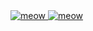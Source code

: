 <a href="https://www.youtube.com/watch?v=cesSRfXqS1Q">
<img src="https://ms2y.net/derocats.png" alt="meow">
</a>

<a href="https://ms2y.net/">
<img src="[https://ms2y.net/derocats.png](https://ms2y.net/ms2ybutton.png)" alt="meow">
</a>
